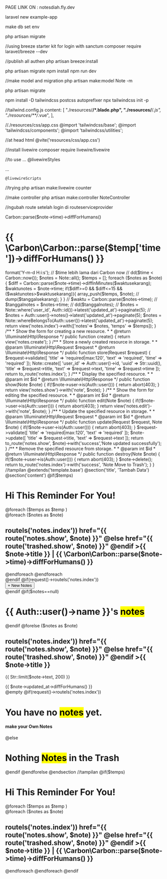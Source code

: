 PAGE LINK ON : notesdiah.fly.dev

laravel new example-app

make db 
set env

php artisan migrate

//using breeze starter kit for login with sanctum
composer require laravel/breeze --dev

//publish all authen
php artisan breeze:install

php artisan migrate
npm install
npm run dev

//make model and migration
php artisan make:model Note -m 

php artisan migrate

npm install -D tailwindcss postcss autoprefixer
npx tailwindcss init -p

//tailwind.config.js
  content: [
    "./resources/**/*.blade.php",
    "./resources/**/*.js",
    "./resources/**/*.vue",
  ],

//./resources/css/app.css
@import 'tailwindcss/base';
@import 'tailwindcss/components';
@import 'tailwindcss/utilities';

//at head html
@vite('resources/css/app.css')

//install livewire
composer require livewire/livewire

//to use
...
    @livewireStyles
</head>
<body>
    ...
 
    @livewireScripts
</body>
</html>

//trying
php artisan make:livewire counter


//make controller
php artisan make:controller NoteController 


//ngubah route setelah login
di routeserviceprovider

Carbon::parse($note->time)->diffForHumans() 
<h1>{{ \Carbon\Carbon::parse($temp['time'])->diffForHumans() }}</h1>

<?php

namespace App\Http\Controllers;

use App\Models\Note;
use Carbon\Carbon;
use Illuminate\Support\Str;
use Illuminate\Http\Request;
use Illuminate\Support\Facades\Auth;

class NoteController extends Controller
{
    /**
     * Display a listing of the resource.
     *
     * @return \Illuminate\Http\Response
     */
    public function index()
    {
        $waktusekarang = date('Y-m-d H:i:s');
        // string ke carbon
        $time = new Carbon($waktusekarang);

        // mengambil waktu sekarang menggunakan carbon (cara 1)
        // $waktusekarangCarbon = Carbon::now()->format('Y-m-d H:i:s');

        // $time lebih lama dari Carbon now
        // dd($time < Carbon::now());

        $notes = Note::all();
        $temps = [];
        foreach ($notes as $note){
            $diff = Carbon::parse($note->time)->diffInMinutes($waktusekarang);

            $waktunotes = $note->time;
            if($diff>=0 && $diff<=15 && ($waktunotes>$waktusekarang)){
                array_push($temps, $note);
                // dump($tanggalsekarang);

            }

        }


        // $waktu = Carbon::parse($notes->time);
        // $tanggalnotes = $notes->time;
        // dd($tanggalnotes);

        // $notes = Note::where('user_id', Auth::id())->latest('updated_at')->paginate(5);
        // $notes = Auth::user()->notes()->latest('updated_at')->paginate(5);
        $notes = Note::whereBelongsTo(Auth::user())->latest('updated_at')->paginate(5);

        return view('notes.index')->with(['notes'=> $notes, 'temps' => $temps]);
    }

    /**
     * Show the form for creating a new resource.
     *
     * @return \Illuminate\Http\Response
     */
    public function create()
    {
        return view('notes.create');
    }

    /**
     * Store a newly created resource in storage.
     *
     * @param  \Illuminate\Http\Request  $request
     * @return \Illuminate\Http\Response
     */
    public function store(Request $request)
    {

        $request->validate([
            'title' => 'required|max:120',
            'text' => 'required',
            'time' => 'required'
        ]);


        Note::create([
            'user_id' => Auth::user()->id,
            'uuid' => Str::uuid(),
            'title' => $request->title,
            'text' => $request->text,
            'time' => $request->time
        ]);

        return to_route('notes.index');
    }

    /**
     * Display the specified resource.
     *
     * @param  int  $id
     * @return \Illuminate\Http\Response
     */
    public function show(Note $note)
    {
        if(!$note->user->is(Auth::user())) {
            return abort(403);
        }

        return view('notes.show')->with('note', $note);
    }

    /**
     * Show the form for editing the specified resource.
     *
     * @param  int  $id
     * @return \Illuminate\Http\Response
     */
    public function edit(Note $note)
    {
        if(!$note->user->is(Auth::user())) {
            return abort(403);
        }

        return view('notes.edit')->with('note', $note);
    }

    /**
     * Update the specified resource in storage.
     *
     * @param  \Illuminate\Http\Request  $request
     * @param  int  $id
     * @return \Illuminate\Http\Response
     */
    public function update(Request $request, Note $note)
    {
        if(!$note->user->is(Auth::user())) {
            return abort(403);
        }

        $request->validate([
            'title' => 'required|max:120',
            'text' => 'required'
        ]);

        $note->update([
            'title' => $request->title,
            'text' => $request->text
        ]);

        return to_route('notes.show', $note)->with('success','Note updated successfully');
    }

    /**
     * Remove the specified resource from storage.
     *
     * @param  int  $id
     * @return \Illuminate\Http\Response
     */
    public function destroy(Note $note)
    {
        if(!$note->user->is(Auth::user())) {
            return abort(403);
        }

        $note->delete();

        return to_route('notes.index')->with('success', 'Note Move to Trash');
    }
}


//tampilan

@extends('template.base')

@section('title', 'Tambah Data')

@section('content')




@if($temps)

    <h1 class="text-center mt-20">Hi This Reminder For You!</h1>


    @foreach ($temps as $temp )
    <div class="flex flex-col justify-center items-center mt-10">
    @foreach ($notes as $note)

    <h2 class="font-bold text-2xl">

        <a

        @if(request()->routeIs('notes.index'))
            href="{{ route('notes.show', $note) }}"
        @else
            href="{{ route('trashed.show', $note) }}"
        @endif
        >{{ $note->title }} | <span class="text-sm"> {{ \Carbon\Carbon::parse($note->time)->diffForHumans() }} </span></a>

    </h2>


    @endforeach
    @endforeach



</div>


@endif



@if(request()->routeIs('notes.index'))
<div class="flex items-center justify-center mt-20">
    <a href="{{ route('notes.create') }}" class="btn-link btn-lg mb-2">      <button type="submit" class="
        px-6
        py-2.5
        bg-fuchsia-500
        text-white
        font-medium
        text-xs
        leading-tight
        uppercase
        rounded
        shadow-md
        hover:bg-blue-700 hover:shadow-lg
        focus:bg-blue-700 focus:shadow-lg focus:outline-none focus:ring-0
        active:bg-blue-800 active:shadow-lg
        transition
        duration-150
        ease-in-out">+ New Notes</button></a>
</div>

@endif

@if($notes==null)
    <div class="mx-auto my-20 text-center">

        <h1 class="mb-4 text-4xl font-extrabold tracking-tight leading-none text-gray-900 md:text-5xl lg:text-6xl dark:text-white">{{ Auth::user()->name }}'s <mark class="px-2 text-white hover:bg-fuchsia-500 bg-blue-600 rounded dark:bg-blue-500">notes</mark> </h1>

    </div>
@endif


@forelse ($notes as $note)
    <div class="my-6 p-6 bg-white border-b border-gray-200 shadow-sm sm:rounded-lg">
        <h2 class="font-bold text-2xl">
            <a
            @if(request()->routeIs('notes.index'))
                href="{{ route('notes.show', $note) }}"
            @else
                href="{{ route('trashed.show', $note) }}"
            @endif
            >{{ $note->title }}</a>
        </h2>
        <p class="mt-2">
            {{ Str::limit($note->text, 200) }}
        </p>
        <span class="block mt-4 text-sm opacity-70">{{ $note->updated_at->diffForHumans() }}</span>
    </div>
@empty
    @if(request()->routeIs('notes.index'))
    <div class="mx-auto my-20 text-center">

        <h1 class="mb-4 text-4xl font-extrabold tracking-tight leading-none text-gray-900 md:text-5xl lg:text-6xl dark:text-white"> You have no <mark class="px-2 text-white hover:bg-fuchsia-500 bg-blue-600 rounded dark:bg-blue-500">notes</mark> yet. </h1>
        <h4>make your Own Notes</h4>

    </div>
    @else

    <div class="mx-auto my-60 text-center">

        <h1 class="mb-4 text-4xl font-extrabold tracking-tight leading-none text-gray-900 md:text-5xl lg:text-6xl dark:text-white"> Nothing <mark class="px-2 text-white hover:bg-fuchsia-500 bg-blue-600 rounded dark:bg-blue-500">Notes</mark> in the Trash </h1>

    </div>
    @endif
@endforelse


@endsection

//tampilan

@if($temps)

    <h1 class="text-center mt-20">Hi This Reminder For You!</h1>


    @foreach ($temps as $temp )
    <div class="flex flex-col justify-center items-center mt-10">
    @foreach ($notes as $note)

    <h2 class="font-bold text-2xl">

        <a

        @if(request()->routeIs('notes.index'))
            href="{{ route('notes.show', $note) }}"
        @else
            href="{{ route('trashed.show', $note) }}"
        @endif
        >{{ $note->title }} | <span class="text-sm"> {{ \Carbon\Carbon::parse($note->time)->diffForHumans() }} </span></a>

    </h2>

</div>
    @endforeach
    @endforeach






@endif
